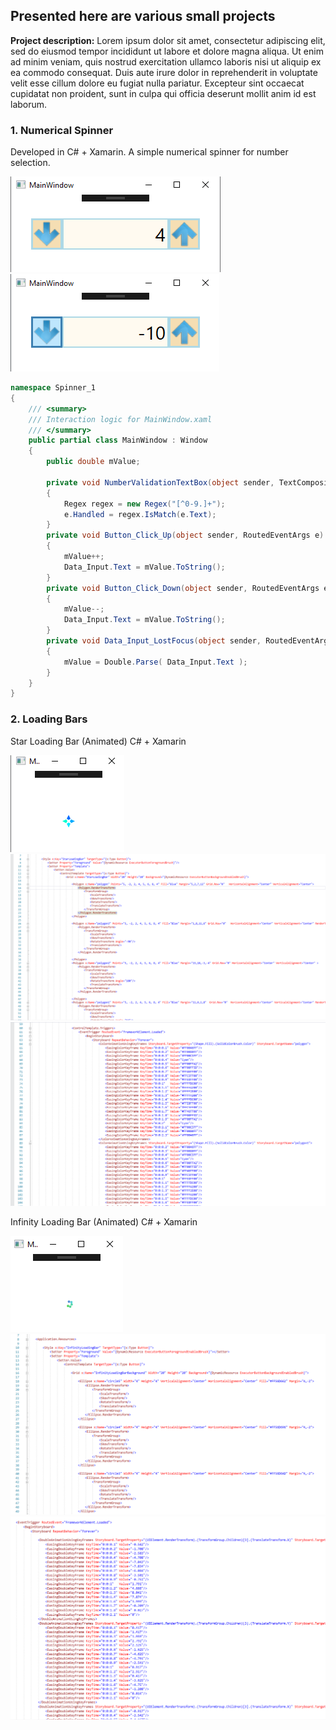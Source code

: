 ## Presented here are various small projects

**Project description:** Lorem ipsum dolor sit amet, consectetur adipiscing elit, sed do eiusmod tempor incididunt ut labore et dolore magna aliqua. Ut enim ad minim veniam, quis nostrud exercitation ullamco laboris nisi ut aliquip ex ea commodo consequat. Duis aute irure dolor in reprehenderit in voluptate velit esse cillum dolore eu fugiat nulla pariatur. Excepteur sint occaecat cupidatat non proident, sunt in culpa qui officia deserunt mollit anim id est laborum.

### 1. Numerical Spinner
Developed in C# + Xamarin. A simple numerical spinner for number selection.

<img src="images/NS1.png"/>
<img src="images/NS2.png"/>

```C#
namespace Spinner_1
{
    /// <summary>
    /// Interaction logic for MainWindow.xaml
    /// </summary>
    public partial class MainWindow : Window
    {
        public double mValue;
               
        private void NumberValidationTextBox(object sender, TextCompositionEventArgs e)
        {
            Regex regex = new Regex("[^0-9.]+");
            e.Handled = regex.IsMatch(e.Text);
        }
        private void Button_Click_Up(object sender, RoutedEventArgs e)
        {
            mValue++;
            Data_Input.Text = mValue.ToString();
        }
        private void Button_Click_Down(object sender, RoutedEventArgs e)
        {
            mValue--;
            Data_Input.Text = mValue.ToString();
        }
        private void Data_Input_LostFocus(object sender, RoutedEventArgs e)
        {
            mValue = Double.Parse( Data_Input.Text );
        }
    }
}
```

### 2. Loading Bars
Star Loading Bar (Animated) C# + Xamarin

<img src="images/LBStarAnim.png"/>
<img src="images/LBStarAnimCode1.png"/>
<img src="images/LBStarAnimCode2.png"/>


Infinity Loading Bar (Animated) C# + Xamarin

<img src="images/LBInfinityAnim.png"/>
<img src="images/LBInfinityAnimCode1.png"/>
<img src="images/LBInfinityAnimCode2.png"/>


